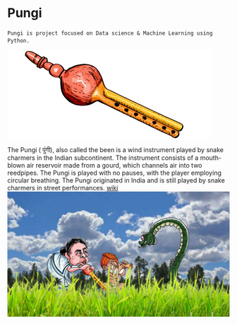 # Pungi
 `Pungi is project focused on Data science & Machine Learning using Python.`

![Pungi-1](/assets/pungi-1.jpg)

The Pungi ( पुंगी), also called the been is a wind instrument played by snake charmers in the Indian subcontinent. The instrument consists of a mouth-blown air reservoir made from a gourd, which channels air into two reedpipes. The Pungi is played with no pauses, with the player employing circular breathing. The Pungi originated in India and is still played by snake charmers in street performances. [wiki](https://en.wikipedia.org/wiki/Pungi)
![Pungi](/assets/pungi.png)